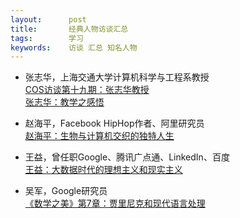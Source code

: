 ```yaml
---
layout:      post
title:       经典人物访谈汇总
tags:        学习
keywords:    访谈 汇总 知名人物
---
```



+ 张志华，上海交通大学计算机科学与工程系教授   
[COS访谈第十九期：张志华教授][1]   
[张志华：教学之感悟][2]

+ 赵海平，Facebook HipHop作者、阿里研究员   
[赵海平：生物与计算机交织的独特人生][3]   

+ 王益，曾任职Google、腾讯广点通、LinkedIn、百度   
[王益：大数据时代的理想主义和现实主义][4]   

+ 吴军，Google研究员   
[《数学之美》第7章：贾里尼克和现代语言处理][5]   


[1]:	http://cos.name/2015/09/interview-of-zhangzhihua/
[2]:	http://www.52cs.org/?p=1378
[3]:	http://www.csdn.net/article/2015-04-20/2824517/1
[4]:	http://www.ituring.com.cn/article/75445
[5]:	http://page.renren.com/601859917/channel-noteshow-925241011